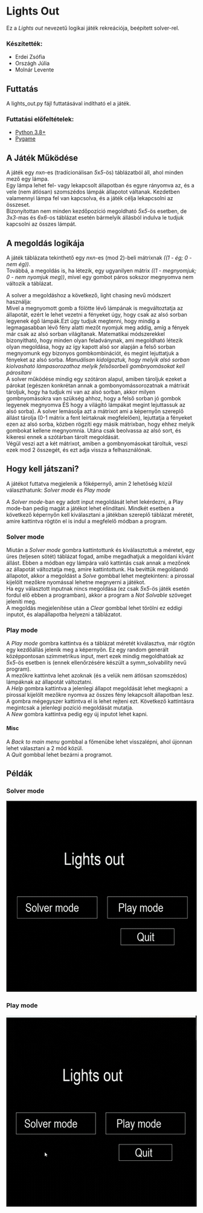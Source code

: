 # Lights Out

Ez a *Lights out* nevezetű logikai játék rekreációja, beépített solver-rel.

### Készítették:
- Erdei Zsófia
- Országh Júlia
- Molnár Levente

## Futtatás

A lights_out.py fájl futtatásával indítható el a játék.

### Futtatási előfeltételek:

- [Python 3.8+](https://www.python.org/downloads/)
- [Pygame](https://www.pygame.org/wiki/GettingStarted)

## A Játék Működése

A játék egy *n*x*n*-es (tradícionálisan *5*x*5*-ös) táblázatból áll, ahol minden mező egy lámpa.  
Egy lámpa lehet fel- vagy lekapcsolt állapotban és egyre rányomva az, és a vele (nem átlósan) szomszédos lámpák állapotot váltanak.
Kezdetben valamennyi lámpa fel van kapcsolva, és a játék célja lekapcsolni az összeset.  
Bizonyítottan nem minden kezdőpozíció megoldható *5*x*5*-ös esetben, de *3*x*3*-mas és *6*x*6*-os táblázat esetén bármelyik állásból indulva le tudjuk kapcsolni az összes lámpát.

## A megoldás logikája

A játék táblázata tekinthető egy *n*x*n*-es (mod 2)-beli mátrixnak *((1 - ég; 0 - nem ég))*.  
Továbbá, a megoldás is, ha létezik, egy ugyanilyen mátrix *((1 - megnyomjuk; 0 - nem nyomjuk meg))*, mivel egy gombot páros sokszor megnyomva nem változik a táblázat.

A solver a megoldáshoz a következő, light chasing nevű módszert használja:  
Mivel a megnyomott gomb a fölötte lévő lámpának is megváltoztatja az állapotát, ezért le lehet vezetni a fényeket úgy, hogy csak az alsó sorban legyenek égő lámpák.Ezt úgy tudjuk megtenni, hogy mindig a legmagasabban lévő fény alatti mezőt nyomjuk meg addig, amíg a fények már csak az alsó sorban világítanak. Matematikai módszerekkel bizonyítható, hogy minden olyan feladványnak, ami megoldható létezik olyan megoldása, hogy az így kapott alsó sor alapján a felső sorban megnyomunk egy bizonyos gombkombinációt, és megint lejuttatjuk a fényeket az alsó sorba.
*Manuálisan kidolgoztuk, hogy melyik alsó sorban kiolvasható lámpasorozathoz melyik felsősorbeli gombnyomásokat kell párosítani*  
A solver működése mindig egy szótáron alapul, amiben tároljuk ezeket a párokat (egészen konkrétan annak a gombonyomássorozatnak a mátrixát tároljuk, hogy ha tudjuk mi van az alsó sorban, akkor milyen gombnyomásokra van szükség ahhoz, hogy a felső sorban jó gombok legyenek megnyomva ÉS hogy a világító lámpákat megint lejuttassuk az alsó sorba).
A solver lemásolja azt a mátrixot ami a képernyőn szereplő állást tárolja (0-1 mátrix a fent leírtaknak megfelelően), lejuttatja a fényeket ezen az alsó sorba, közben rögzíti egy másik mátrixban, hogy ehhez melyik gombokat kellene megnyomnia. Utána csak beolvassa az alsó sort, és kikeresi ennek a szótárban tárolt megoldását.  
Végül veszi azt a két mátrixot, amiben a gombnyomásokat tároltuk, veszi ezek mod 2 összegét, és ezt adja vissza a felhasználónak.

## Hogy kell játszani?

A játékot futtatva megjelenik a főképernyő, amin 2 lehetőség közül választhatunk: *Solver mode* és *Play mode*

A *Solver mode*-ban egy adott input megoldását lehet lekérdezni, a Play mode-ban pedig magát a játékot lehet elindítani. Mindkét esetben a következő képernyőn kell kiválasztani a játékban szereplő táblázat méretét, amire kattintva rögtön el is indul a megfelelő módban a program. 

### Solver mode
Miután a *Solver mode* gombra kattintottunk és kiválasztottuk a méretet, egy üres (teljesen sötét) táblázat fogad, amibe megadhatjuk a megoldani kívánt állást. Ebben a módban egy lámpára való kattintás csak annak a mezőnek az állapotát változtatja meg, amire kattintottunk. Ha bevittük megoldandó állapotot, akkor a megoldást a *Solve* gombbal lehet megtekinteni: a pirossal kijelölt mezőkre nyomással lehetne megnyerni a játékot.  
Ha egy választott inputnak nincs megoldása (ez csak *5*x*5*-ös játék esetén fordul elő ebben a programban), akkor a program a *Not Solvable* szöveget jeleníti meg.   
A megoldás megjelenítése után a *Clear* gombbal lehet törölni ez eddigi inputot, és alapállapotba helyezni a táblázatot.
### Play mode
A *Play mode* gombra kattintva és a táblázat méretét kiválasztva, már rögtön egy kezdőállás jelenik meg a képernyőn. Ez egy random generált középpontosan szimmetrikus input, mert ezek mindig megoldhatóak az *5*x*5*-ös esetben is (ennek ellenőrzésére készült a symm_solvability nevű program).  
A mezőkre kattintva lehet azoknak (és a velük nem átlósan szomszédos) lámpáknak az állapotát változtatni.  
A *Help* gombra kattintva a jelenlegi állapot megoldását lehet megkapni: a pirossal kijelölt mezőkre nyomva az összes fény lekapcsolt állapotban lesz. A gombra mégegyszer kattintva el is lehet rejteni ezt. Következő kattintásra megintcsak a jelenlegi pozíció megoldását mutatja.    
A *New* gombra kattintva pedig egy új inputot lehet kapni.
#### Misc
A *Back to main menu* gombbal a főmenübe lehet visszalépni, ahol újonnan lehet választani a 2 mód közül.  
A *Quit* gombbal lehet bezárni a programot.

## Példák

### Solver mode

![Solver mode](https://github.com/Levhy/lights_out/blob/main/lights_out_pl_solver.gif)

### Play mode

![Play mode](https://github.com/Levhy/lights_out/blob/main/lights_out_pl_play.gif)

